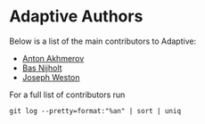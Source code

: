 # Adaptive Authors
Below is a list of the main contributors to Adaptive:

+ [Anton Akhmerov](<https://antonakhmerov.org>)
+ [Bas Nijholt](<http://nijho.lt>)
+ [Joseph Weston](<https://joseph.weston.cloud>)

For a full list of contributors run

```
git log --pretty=format:"%an" | sort | uniq
```
